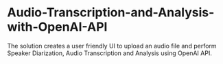 # Audio-Transcription-and-Analysis-with-OpenAI-API
The solution creates a user friendly UI to upload an audio file and perform Speaker Diarization, Audio Transcription and Analysis using OpenAI API.
